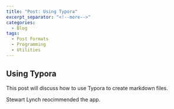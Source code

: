 ```yaml
---
title: "Post: Using Typora"
excerpt_separator: "<!--more-->"
categories:
  - Blog
tags:
  - Post Formats
  - Programming
  - Utilities
---
```


## Using Typora

This post will discuss how to use Typora to create markdown files.

Stewart Lynch reocimmended the app.
